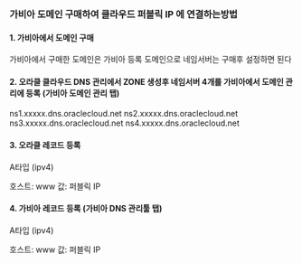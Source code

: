 ### 가비아 도메인 구매하여 클라우드 퍼블릭 IP 에 연결하는방법

#### 1. 가비아에서 도메인 구매

가비아에서 구매한 도메인은 가비아 등록 도메인으로 네임서버는 구매후 설정하면 된다

#### 2. 오라클 클라우드 DNS 관리에서 ZONE 생성후 네임서버 4개를 가비아에서 도메인 관리에 등록 (가비아 도메인 관리 탭)

ns1.xxxxx.dns.oraclecloud.net
ns2.xxxxx.dns.oraclecloud.net
ns3.xxxxx.dns.oraclecloud.net
ns4.xxxxx.dns.oraclecloud.net

#### 3. 오라클 레코드 등록

A타입 (ipv4)

호스트: www
값: 퍼블릭 IP

#### 4. 가비아 레코드 등록 (가비아 DNS 관리툴 탭)

A타입 (ipv4)

호스트: www
값: 퍼블릭 IP
